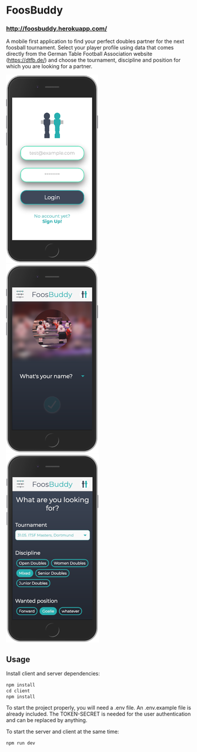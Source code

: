 # FoosBuddy

### http://foosbuddy.herokuapp.com/

A mobile first application to find your perfect doubles partner for the next foosball tournament. Select your player profile using data that comes directly from the German Table Football Association website (https://dtfb.de/) and choose the tournament, discipline and position for which you are looking for a partner.

![Login](client/src/assets/Screenshot1.png)
![Profile](client/src/assets/Screenshot2.png)
![Search](client/src/assets/Screenshot3.png)

## Usage

Install client and server dependencies:

```
npm install
cd client
npm install
```

To start the project properly, you will need a .env file. An .env.example file is already included. The TOKEN-SECRET is needed for the user authentication and can be replaced by anything.

To start the server and client at the same time:

```
npm run dev
```
